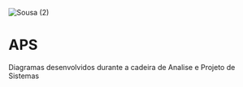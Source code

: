 ![Sousa (2)](https://user-images.githubusercontent.com/85742339/152279170-9563da12-a9f8-4d38-a982-df3ef8234f7d.png)
# APS
Diagramas desenvolvidos durante a cadeira de Analise e Projeto de Sistemas

